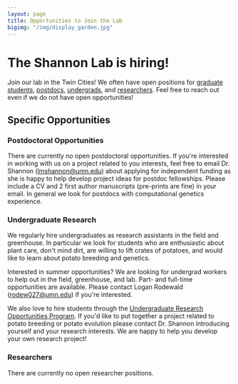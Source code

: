 ```yaml
---
layout: page
title: Opportunities to Join the Lab
bigimg: "/img/display_garden.jpg"
---
```


# The Shannon Lab is hiring!

Join our lab in the Twin Cities! We often have open positions for [graduate students](#graduate-research), [postdocs](#postdoctoral-opportunities), [undergrads](#undergraduate-research), and [researchers](#researchers). Feel free to reach out even if we do not have open opportunities!

## Specific Opportunities

### Postdoctoral Opportunities

There are currently no open postdoctoral opportunities. If you're interested in working with us on a project related to you interests, feel free to email Dr. Shannon (lmshannon@umn.edu) about applying for independent funding as she is happy to help develop project ideas for postdoc fellowships. Please include a CV and 2 first author manuscripts (pre-prints are fine) in your email.  In general we look for postdocs with computational genetics experience.

### Undergraduate Research

We regularly hire undergraduates as research assistants in the field and greenhouse. In particular we look for students who are enthusiastic about plant care, don't mind dirt, are willing to lift crates of potatoes, and would like to learn about potato breeding and genetics. 

Interested in summer opportunities? We are looking for undergrad workers to help out in the field, greenhouse, and lab. Part- and full-time opportunities are available. Please contact Logan Rodewald (rodew027@umn.edu) if you're interested.  

We also love to hire students through the [Undergraduate Research Opportunities Program](https://ugresearch.umn.edu/opportunities/urop). If you'd like to put together a project related to potato breeding or potato evolution please contact Dr. Shannon introducing yourself and your research interests. We are happy to help you develop your own research project!

### Researchers

There are currently no open researcher positions.
